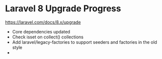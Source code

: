# Laravel 8 Upgrade Progress #

https://laravel.com/docs/8.x/upgrade

- Core dependencies updated
- Check isset on collect() collections
- Add laravel/legacy-factories to support seeders and factories in the old style
- 
